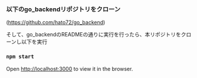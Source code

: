 ### 以下のgo_backendリポジトリをクローン
(https://github.com/hato72/go_backend)

そして、go_backendのREADMEの通りに実行を行ったら、本リポジトリをクローンし以下を実行

### `npm start`

Open [http://localhost:3000](http://localhost:3000) to view it in the browser.

